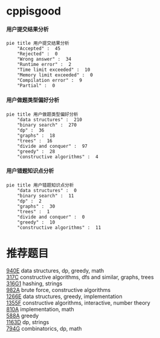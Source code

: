 # cppisgood

<!-- tabs:start -->



#### **用户提交结果分析**

```mermaid
pie title 用户提交结果分析
    "Accepted" :  45
    "Rejected" :  0
    "Wrong answer" :  34
    "Runtime error" :  2
    "Time limit exceeded" :  10
    "Memory limit exceeded" :  0
    "Compilation error" :  9
    "Partial" :  0
```

#### **用户做题类型偏好分析**

```mermaid
pie title 用户做题类型偏好分析
    "data structures" :  210
    "binary search" :  270
    "dp" :  36
    "graphs" :  18
    "trees" :  16
    "divide and conquer" :  97
    "greedy" :  28
    "constructive algorithms" :  4
```
#### **用户错题知识点分析**

```mermaid
pie title 用户错题知识点分析
    "data structures" :  0
    "binary search" :  11
    "dp" :  2
    "graphs" :  30
    "trees" :  1
    "divide and conquer" :  0
    "greedy" :  10
    "constructive algorithms" :  11
```



<!-- tabs:end -->
# 推荐题目
[940E](https://codeforces.com/contest/940/problem/E)		data structures,
                        dp,
                        greedy,
                        math		  
[317C](https://codeforces.com/contest/317/problem/C)		constructive algorithms,
                        dfs and similar,
                        graphs,
                        trees		  
[316G1](https://codeforces.com/contest/316G/problem/1)		hashing,
                        strings		  
[982A](https://codeforces.com/contest/982/problem/A)		brute force,
                        constructive algorithms		  
[1266E](https://codeforces.com/contest/1266/problem/E)		data structures,
                        greedy,
                        implementation		  
[1355F](https://codeforces.com/contest/1355/problem/F)		constructive algorithms,
                        interactive,
                        number theory		  
[810A](https://codeforces.com/contest/810/problem/A)		implementation,
                        math		  
[588A](https://codeforces.com/contest/588/problem/A)		greedy		  
[1163D](https://codeforces.com/contest/1163/problem/D)		dp,
                        strings		  
[794G](https://codeforces.com/contest/794/problem/G)		combinatorics,
                        dp,
                        math		  

